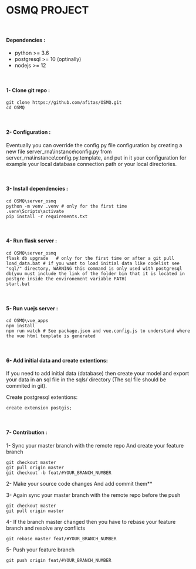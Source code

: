# **OSMQ PROJECT**

&nbsp;

#### **Dependencies :**

- python >= 3.6
- postgresql >= 10 (optinally)
- nodejs >= 12

&nbsp;

#### **1- Clone git repo :**

```
git clone https://github.com/afitas/OSMQ.git
cd OSMQ
```

&nbsp;

#### **2- Configuration :**

Eventually you can override the config.py file configuration by creating a new file server_rna\instance\config.py from server_rna\instance\config.py.template, and put in it your configuration for example your local database connection path or your local directories.

&nbsp;

#### **3- Install dependencies :**

```
cd OSMQ\server_osmq
python -m venv .venv # only for the first time
.venv\Scripts\activate
pip install -r requirements.txt
```

&nbsp;

#### **4- Run flask server :**

```
cd OSMQ\server_osmq
flask db upgrade   # only for the first time or after a git pull
load_data.bat # if you want to load initial data like codelist see "sql/" directory, WARNING this command is only used with postgresql db(you must include the link of the folder bin that it is located in postgre inside the environement variable PATH)
start.bat
```

&nbsp;

#### **5- Run vuejs server :**

```
cd OSMQ\vue_apps
npm install
npm run watch # See package.json and vue.config.js to understand where the vue html template is generated
```

&nbsp;

#### **6- Add initial data and create extentions:**

If you need to add initial data (database) then create your model and export your data in an sql file in the sqls/ directory (The sql file should be commited in git).
  
Create postgresql extentions:
```
create extension postgis;
```
&nbsp;

#### **7- Contribution :**

1- Sync your master branch with the remote repo And create your feature branch

```
git checkout master
git pull origin master
git checkout -b feat/#YOUR_BRANCH_NUMBER
```

2- Make your source code changes And add commit them\*\*

3- Again sync your master branch with the remote repo before the push

```
git checkout master
git pull origin master
```

4- If the branch master changed then you have to rebase your feature branch and resolve any conflicts

```
git rebase master feat/#YOUR_BRANCH_NUMBER
```

5- Push your feature branch

```
git push origin feat/#YOUR_BRANCH_NUMBER
```
